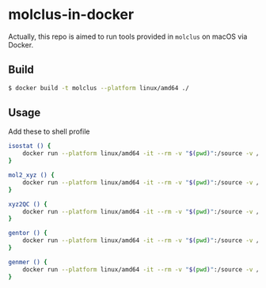 # molclus-in-docker

Actually, this repo is aimed to run tools provided in `molclus` on macOS via Docker.

## Build

```sh
$ docker build -t molclus --platform linux/amd64 ./
```

## Usage

Add these to shell profile

```sh
isostat () {
    docker run --platform linux/amd64 -it --rm -v "$(pwd)":/source -v /path/to/molclus_1.9.9.9_Linux:/opt/molclus molclus:latest sh -c "isostat $@"
}

mol2_xyz () {
    docker run --platform linux/amd64 -it --rm -v "$(pwd)":/source -v /path/to/molclus_1.9.9.9_Linux:/opt/molclus molclus:latest sh -c "mol2_xyz $@"
}

xyz2QC () {
    docker run --platform linux/amd64 -it --rm -v "$(pwd)":/source -v /path/to/molclus_1.9.9.9_Linux:/opt/molclus molclus:latest sh -c xyz2QC $@ }”
}

gentor () {
    docker run --platform linux/amd64 -it --rm -v "$(pwd)":/source -v /path/to/molclus_1.9.9.9_Linux:/opt/molclus molclus:latest sh -c gentor $@
}

genmer () {
    docker run --platform linux/amd64 -it --rm -v "$(pwd)":/source -v /path/to/molclus_1.9.9.9_Linux:/opt/molclus molclus:latest sh -c genmer $@
}
```
